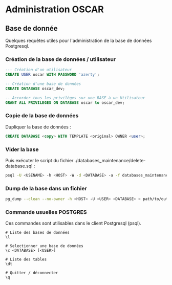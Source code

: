 # Administration OSCAR

## Base de donnée

Quelques requêtes utiles pour l'administration de la base de données Postgresql.

### Création de la base de données / utilisateur

```sql
--- Création d'un utilisateur
CREATE USER oscar WITH PASSWORD 'azerty';

-- Création d'une base de données
CREATE DATABASE oscar_dev;

-- Accorder tous les privilèges sur une BASE à un Utilisateur
GRANT ALL PRIVILEGES ON DATABASE oscar to oscar_dev;
```

### Copie de la base de données

Dupliquer la base de données :

```sql
CREATE DATABASE <copy> WITH TEMPLATE <original> OWNER <user>;
```


### Vider la base

Puis exécuter le script du fichier ./databases_maintenance/delete-database.sql :

```bash
psql -U <USENAME> -h <HOST> -W -d <DATABASE> -a -f databases_maintenance/delete-database.sql
```


### Dump de la base dans un fichier

```bash
pg_dump --clean --no-owner -h <HOST> -U <USER> <DATABASE> > path/to/output.sql
```


### Commande usuelles POSTGRES

Ces commandes sont utilisables dans le client Postgresql (psql).


```psql
# Liste des bases de données
\l

# Selectionner une base de données
\c <DATABASE> [<USER>]

# Liste des tables
\dt

# Quitter / déconnecter
\q
```
